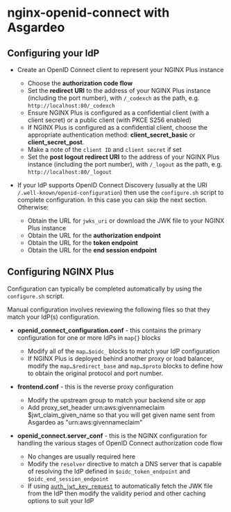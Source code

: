 # nginx-openid-connect with Asgardeo


## Configuring your IdP

  * Create an OpenID Connect client to represent your NGINX Plus instance
    * Choose the **authorization code flow**
    * Set the **redirect URI** to the address of your NGINX Plus instance (including the port number), with `/_codexch` as the path, e.g. `http://localhost:80/_codexch`
    * Ensure NGINX Plus is configured as a confidential client (with a client secret) or a public client (with PKCE S256 enabled)
    * If NGINX Plus is configured as a confidential client, choose the appropriate authentication method: **client_secret_basic** or **client_secret_post**.
    * Make a note of the `client ID` and `client secret` if set
    * Set the **post logout redirect URI** to the address of your NGINX Plus instance (including the port number), with `/_logout` as the path, e.g. `http://localhost:80/_logout`

  * If your IdP supports OpenID Connect Discovery (usually at the URI `/.well-known/openid-configuration`) then use the `configure.sh` script to complete configuration. In this case you can skip the next section. Otherwise:
    * Obtain the URL for `jwks_uri` or download the JWK file to your NGINX Plus instance
    * Obtain the URL for the **authorization endpoint**
    * Obtain the URL for the **token endpoint**
    * Obtain the URL for the **end session endpoint**

## Configuring NGINX Plus

Configuration can typically be completed automatically by using the `configure.sh` script.

Manual configuration involves reviewing the following files so that they match your IdP(s) configuration.

  * **openid_connect_configuration.conf** - this contains the primary configuration for one or more IdPs in `map{}` blocks
    * Modify all of the `map…$oidc_` blocks to match your IdP configuration
    * If NGINX Plus is deployed behind another proxy or load balancer, modify the `map…$redirect_base` and `map…$proto` blocks to define how to obtain the original protocol and port number.

  * **frontend.conf** - this is the reverse proxy configuration
    * Modify the upstream group to match your backend site or app
    * Add proxy_set_header urn:aws:givennameclaim $jwt_claim_given_name so that you will get given name sent from Asgardeo as "urn:aws:givennameclaim"
   
  * **openid_connect.server_conf** - this is the NGINX configuration for handling the various stages of OpenID Connect authorization code flow
    * No changes are usually required here
    * Modify the `resolver` directive to match a DNS server that is capable of resolving the IdP defined in `$oidc_token_endpoint` and `$oidc_end_session_endpoint`
    * If using [`auth_jwt_key_request`](http://nginx.org/en/docs/http/ngx_http_auth_jwt_module.html#auth_jwt_key_request) to automatically fetch the JWK file from the IdP then modify the validity period and other caching options to suit your IdP


